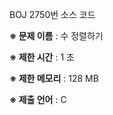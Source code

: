 BOJ 2750번 소스 코드

<b>※ 문제 이름</b> : 수 정렬하기

<b>※ 제한 시간</b> : 1 초

<b>※ 제한 메모리</b> : 128 MB

<b>※ 제출 언어</b> : C
